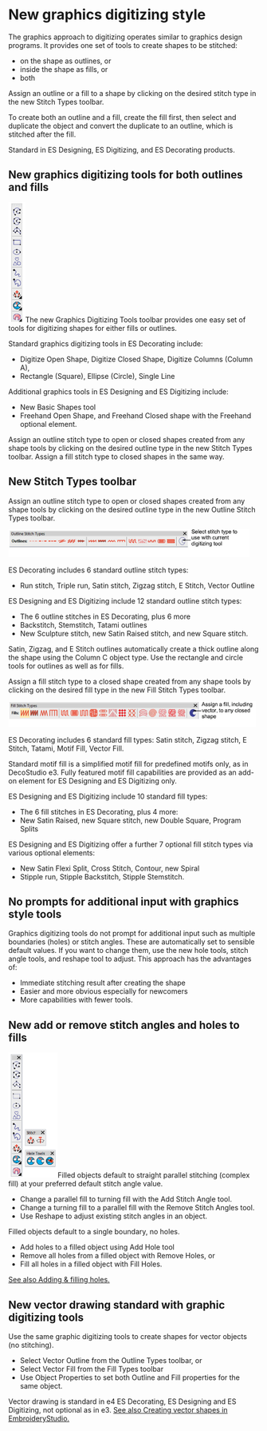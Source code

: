 # New graphics digitizing style

The graphics approach to digitizing operates similar to graphics design programs. It provides one set of tools to create shapes to be stitched:

- on the shape as outlines, or
- inside the shape as fills, or
- both

Assign an outline or a fill to a shape by clicking on the desired stitch type in the new Stitch Types toolbar.

To create both an outline and a fill, create the fill first, then select and duplicate the object and convert the duplicate to an outline, which is stitched after the fill.

Standard in ES Designing, ES Digitizing, and ES Decorating products.

## New graphics digitizing tools for both outlines and fills

![GraphicsDigitizingToolsVertical.png](assets/GraphicsDigitizingToolsVertical.png)The new Graphics Digitizing Tools toolbar provides one easy set of tools for digitizing shapes for either fills or outlines.

Standard graphics digitizing tools in ES Decorating include:

- Digitize Open Shape, Digitize Closed Shape, Digitize Columns (Column A),
- Rectangle (Square), Ellipse (Circle), Single Line

Additional graphics tools in ES Designing and ES Digitizing include:

- New Basic Shapes tool
- Freehand Open Shape, and Freehand Closed shape with the Freehand optional element.

Assign an outline stitch type to open or closed shapes created from any shape tools by clicking on the desired outline type in the new Stitch Types toolbar. Assign a fill stitch type to closed shapes in the same way.

## New Stitch Types toolbar

Assign an outline stitch type to open or closed shapes created from any shape tools by clicking on the desired outline type in the new Outline Stitch Types toolbar.

![OutlineStitchTypesToolbar.png](assets/OutlineStitchTypesToolbar.png)

ES Decorating includes 6 standard outline stitch types:

- Run stitch, Triple run, Satin stitch, Zigzag stitch, E Stitch, Vector Outline

ES Designing and ES Digitizing include 12 standard outline stitch types:

- The 6 outline stitches in ES Decorating, plus 6 more
- Backstitch, Stemstitch, Tatami outlines
- New Sculpture stitch, new Satin Raised stitch, and new Square stitch.

Satin, Zigzag, and E Stitch outlines automatically create a thick outline along the shape using the Column C object type. Use the rectangle and circle tools for outlines as well as for fills.

Assign a fill stitch type to a closed shape created from any shape tools by clicking on the desired fill type in the new Fill Stitch Types toolbar.

![FillStitchTypesToolbar.png](assets/FillStitchTypesToolbar.png)

ES Decorating includes 6 standard fill types: Satin stitch, Zigzag stitch, E Stitch, Tatami, Motif Fill, Vector Fill.

Standard motif fill is a simplified motif fill for predefined motifs only, as in DecoStudio e3. Fully featured motif fill capabilities are provided as an add-on element for ES Designing and ES Digitizing only.

ES Designing and ES Digitizing include 10 standard fill types:

- The 6 fill stitches in ES Decorating, plus 4 more:
- New Satin Raised, new Square stitch, new Double Square, Program Splits

ES Designing and ES Digitizing offer a further 7 optional fill stitch types via various optional elements:

- New Satin Flexi Split, Cross Stitch, Contour, new Spiral
- Stipple run, Stipple Backstitch, Stipple Stemstitch.

## No prompts for additional input with graphics style tools

Graphics digitizing tools do not prompt for additional input such as multiple boundaries (holes) or stitch angles. These are automatically set to sensible default values. If you want to change them, use the new hole tools, stitch angle tools, and reshape tool to adjust. This approach has the advantages of:

- Immediate stitching result after creating the shape
- Easier and more obvious especially for newcomers
- More capabilities with fewer tools.

## New add or remove stitch angles and holes to fills

![StitchAnglesHolesToolbars.png](assets/StitchAnglesHolesToolbars.png)Filled objects default to straight parallel stitching (complex fill) at your preferred default stitch angle value.

- Change a parallel fill to turning fill with the Add Stitch Angle tool.
- Change a turning fill to a parallel fill with the Remove Stitch Angles tool.
- Use Reshape to adjust existing stitch angles in an object.

Filled objects default to a single boundary, no holes.

- Add holes to a filled object using Add Hole tool
- Remove all holes from a filled object with Remove Holes, or
- Fill all holes in a filled object with Fill Holes.

[See also Adding & filling holes.](../../Modifying/productivity/Adding_filling_holes)

## New vector drawing standard with graphic digitizing tools

Use the same graphic digitizing tools to create shapes for vector objects (no stitching).

- Select Vector Outline from the Outline Types toolbar, or
- Select Vector Fill from the Fill Types toolbar
- Use Object Properties to set both Outline and Fill properties for the same object.

Vector drawing is standard in e4 ES Decorating, ES Designing and ES Digitizing, not optional as in e3\. [See also Creating vector shapes in EmbroideryStudio.](../../Automatic/vectors/Creating_vector_shapes_in_EmbroideryStudio)
